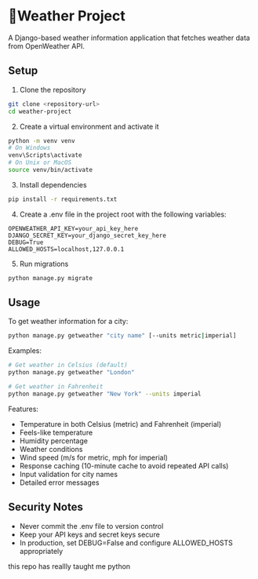 # 🚀Weather Project

A Django-based weather information application that fetches weather data from OpenWeather API.

## Setup

1. Clone the repository
```bash
git clone <repository-url>
cd weather-project
```

2. Create a virtual environment and activate it
```bash
python -m venv venv
# On Windows
venv\Scripts\activate
# On Unix or MacOS
source venv/bin/activate
```

3. Install dependencies
```bash
pip install -r requirements.txt
```

4. Create a .env file in the project root with the following variables:
```
OPENWEATHER_API_KEY=your_api_key_here
DJANGO_SECRET_KEY=your_django_secret_key_here
DEBUG=True
ALLOWED_HOSTS=localhost,127.0.0.1
```

5. Run migrations
```bash
python manage.py migrate
```

## Usage

To get weather information for a city:
```bash
python manage.py getweather "city name" [--units metric|imperial]
```

Examples:
```bash
# Get weather in Celsius (default)
python manage.py getweather "London"

# Get weather in Fahrenheit
python manage.py getweather "New York" --units imperial
```

Features:
- Temperature in both Celsius (metric) and Fahrenheit (imperial)
- Feels-like temperature
- Humidity percentage
- Weather conditions
- Wind speed (m/s for metric, mph for imperial)
- Response caching (10-minute cache to avoid repeated API calls)
- Input validation for city names
- Detailed error messages

## Security Notes

- Never commit the .env file to version control
- Keep your API keys and secret keys secure
- In production, set DEBUG=False and configure ALLOWED_HOSTS appropriately

this repo has reallly taught me python
